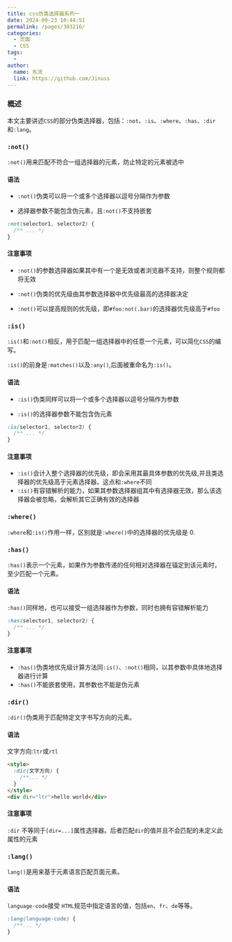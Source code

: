 ```yaml
---
title: css伪类选择器系列一
date: 2024-09-23 10:44:51
permalink: /pages/303216/
categories:
  - 页面
  - CSS
tags:
  -
author:
  name: 东流
  link: https://github.com/Jinuss
---
```


### 概述

本文主要讲述`CSS`的部分伪类选择器，包括：`:not`、`:is`、`:where`、`:has`、`:dir`和`:lang`。

### `:not()`

`:not()`用来匹配不符合一组选择器的元素，防止特定的元素被选中

#### 语法

- `:not()`伪类可以将一个或多个选择器以逗号分隔作为参数

- 选择器参数不能包含伪元素，且`:not()`不支持嵌套

```css
:not(selector1, selector2) {
  /** ... */
}
```

#### 注意事项

- `:not()`的参数选择器如果其中有一个是无效或者浏览器不支持，则整个规则都将无效

- `:not()`伪类的优先级由其参数选择器中优先级最高的选择器决定

- `:not()`可以提高规则的优先级，即`#foo:not(.bar)`的选择器优先级高于`#foo`

### `:is()`

`:is()`和`:not()`相反，用于匹配一组选择器中的任意一个元素，可以简化`CSS`的编写。

`:is()`的前身是`:matches()`以及`:any()`,后面被重命名为`:is()`。

#### 语法

- `:is()`伪类同样可以将一个或多个选择器以逗号分隔作为参数

- `:is()`的选择器参数不能包含伪元素

```css
:is(selector1, selector2) {
  /** ... */
}
```

#### 注意事项

- `:is()`会计入整个选择器的优先级，即会采用其最具体参数的优先级,并且类选择器的优先级高于元素选择器。这点和`:where`不同
- `:is()`有容错解析的能力，如果其参数选择器组其中有选择器无效，那么该选择器会被忽略，会解析其它正确有效的选择器

### `:where()`

`:where`和`:is()`作用一样，区别就是`:where()`中的选择器的优先级是 0.

### `:has()`

`:has()`表示一个元素，如果作为参数传递的任何相对选择器在锚定到该元素时，至少匹配一个元素。

#### 语法

`:has()`同样地，也可以接受一组选择器作为参数，同时也拥有容错解析能力

```css
:has(selector1, selector2) {
  /** ... */
}
```

#### 注意事项

- `:has()`伪类地优先级计算方法同`:is()`、`:not()`相同，以其参数中具体地选择器进行计算
- `:has()`不能嵌套使用，其参数也不能是伪元素

### `:dir()`

`:dir()`伪类用于匹配特定文字书写方向的元素。

#### 语法

文字方向:`ltr`或`rtl`

```html
<style>
  :dir(文字方向) {
    /**... */
  }
</style>
<div dir="ltr">hello world</div>
```

#### 注意事项

`:dir` 不等同于`[dir=...]`属性选择器。后者匹配`dir`的值并且不会匹配的未定义此属性的元素

### `:lang()`

`lang()`是用来基于元素语言匹配页面元素。

#### 语法

`language-code`接受 `HTML`规范中指定语言的值，包括`en`、`fr`、`de`等等。

```css
:lang(language-code) {
  /**... */
}
```
